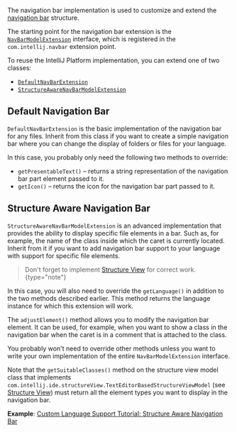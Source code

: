 [//]: # "title: Navigation Bar"

<!-- Copyright 2000-2022 JetBrains s.r.o. and other contributors. Use of this source code is governed by the Apache 2.0 license that can be found in the LICENSE file. -->

The navigation bar implementation is used to customize and extend the [navigation bar](https://www.jetbrains.com/help/idea/guided-tour-around-the-user-interface.html#navigation-bar) structure.

The starting point for the navigation bar extension is the
[`NavBarModelExtension`](upsource:///platform/lang-impl/src/com/intellij/ide/navigationToolbar/NavBarModelExtension.java)
interface, which is registered in the `com.intellij.navbar` extension point.

To reuse the IntelliJ Platform implementation, you can extend one of two classes:

- [`DefaultNavBarExtension`](upsource:///platform/lang-impl/src/com/intellij/ide/navigationToolbar/DefaultNavBarExtension.java)
- [`StructureAwareNavBarModelExtension`](upsource:///platform/lang-impl/src/com/intellij/ide/navigationToolbar/StructureAwareNavBarModelExtension.java)

## Default Navigation Bar

`DefaultNavBarExtension` is the basic implementation of the navigation bar for any files.
Inherit from this class if you want to create a simple navigation bar where you can change the display of folders or files for your language.

In this case, you probably only need the following two methods to override:

- `getPresentableText()` – returns a string representation of the navigation bar part element passed to it.
- `getIcon()` – returns the icon for the navigation bar part passed to it.

## Structure Aware Navigation Bar

`StructureAwareNavBarModelExtension` is an advanced implementation that provides the ability to display specific file elements in a bar.
Such as, for example, the name of the class inside which the caret is currently located.
Inherit from it if you want to add navigation bar support to your language with support for specific file elements.

> Don't forget to implement [Structure View](structure_view.md) for correct work.
{type="note"}

In this case, you will also need to override the `getLanguage()` in addition to the two methods described earlier.
This method returns the language instance for which this extension will work.

The `adjustElement()` method allows you to modify the navigation bar element.
It can be used, for example, when you want to show a class in the navigation bar when the caret is in a comment that is attached to the class.

You probably won't need to override other methods unless you want to write your own implementation of the entire `NavBarModelExtension` interface.

Note that the `getSuitableClasses()` method on the structure view model class that implements `com.intellij.ide.structureView.TextEditorBasedStructureViewModel` (see [Structure View](structure_view.md))
must return all the element types you want to display in the navigation bar.

**Example**: [Custom Language Support Tutorial: Structure Aware Navigation Bar](structure_aware_navbar.md)
